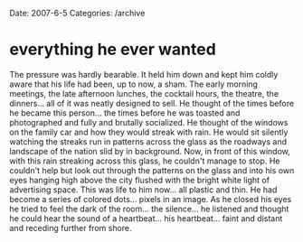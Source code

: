Date: 2007-6-5
Categories: /archive

# everything he ever wanted

The pressure was hardly bearable.  It held him down and kept him coldly aware that his life had been, up to now, a sham.  The early morning meetings, the late afternoon lunches, the cocktail hours, the theatre, the dinners... all of it was neatly designed to sell.  He thought of the times before he became this person... the times before he was toasted and photographed and fully and brutally socialized.  He thought of the windows on the family car and how they would streak with rain.  He would sit silently watching the streaks run in patterns across the glass as the roadways and landscape of the nation slid by in background.  Now, in front of this window, with this rain streaking across this glass, he couldn't manage to stop.  He couldn't help but look out through the patterns on the glass and into his own eyes hanging high above the city flushed with the bright white light of advertising space.  This was life to him now... all plastic and thin. He had become a series of colored dots... pixels in an image.  As he closed his eyes he tried to feel the dark of the room... the silence... he listened and thought he could hear the sound of a heartbeat... his heartbeat... faint and distant and receding further from shore.
